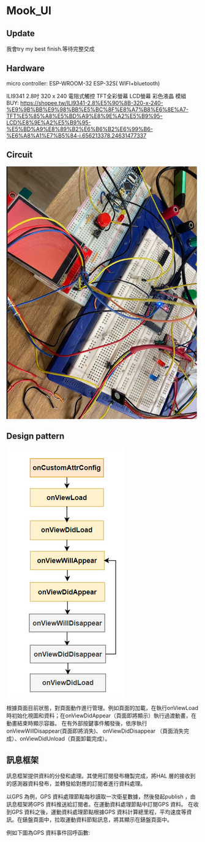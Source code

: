 # Mook_UI
## Update
我會try my best finish.等待完整交成


##  Hardware
micro controller: ESP-WROOM-32 ESP-32S( WIFI+bluetooth)  

ILI9341 2.8吋 320 x 240 電阻式觸控 TFT全彩螢幕 LCD螢幕 彩色液晶 模組
BUY: https://shopee.tw/ILI9341-2.8%E5%90%8B-320-x-240-%E9%9B%BB%E9%98%BB%E5%BC%8F%E8%A7%B8%E6%8E%A7-TFT%E5%85%A8%E5%BD%A9%E8%9E%A2%E5%B9%95-LCD%E8%9E%A2%E5%B9%95-%E5%BD%A9%E8%89%B2%E6%B6%B2%E6%99%B6-%E6%A8%A1%E7%B5%84-i.656213378.24631477337

## Circuit
![image](https://github.com/sfsf100/Mook_UI/blob/main/IMAGE/DISPLAYER.png)


## Design pattern
![image](https://github.com/sfsf100/Mook_UI/blob/main/IMAGE/page_life.png)

根據頁面目前狀態，對頁面動作進行管理。例如頁面的加載，在執行onViewLoad時初始化視圖和資料；在onViewDidAppear（頁面即將顯示）執行過渡動畫，在動畫結束時顯示容器。
在有外部按鍵事件觸發後，依序執行onViewWillDisappear(頁面即將消失)、 onViewDidDisappear （頁面消失完成）、onViewDidUnload（頁面卸載完成）。

## 訊息框架
訊息框架提供資料的分發和處理。其使用訂閱發布機製完成，將HAL 層的接收到的感測器資料發布，並轉發給對應的訂閱者進行資料處理。


以GPS 為例，GPS 資料處理節點每秒讀取一次衛星數據，然後發起publish ，由訊息框架將GPS 資料推送給訂閱者。在運動資料處理節點中訂閱GPS 資料。
在收到GPS 資料之後，運動資料處理節點根據GPS 資料計算總里程，平均速度等資訊。在錶盤頁面中，拉取運動資料節點訊息，將其顯示在錶盤頁面中。

例如下圖為GPS 資料事件回呼函數:


